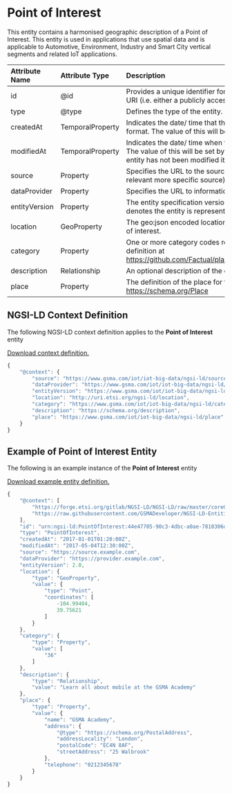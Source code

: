 # Point of Interest
This entity contains a harmonised geographic description of a Point of Interest. This entity is used in applications that use spatial data and is applicable to Automotive, Environment, Industry and Smart City vertical segments and related IoT applications.

| Attribute Name | Attribute Type | Description | Constraint |
|:--- |:--- |:--- |:---:|
| id | @id | Provides a unique identifier for an instance of the entity either in the form of a URI (i.e. either a publicly accessible URL or a URN). | Mandatory |
| type | @type | Defines the type of the entity. | Mandatory |
| createdAt | TemporalProperty | Indicates the date/ time that the instance of the entity was created in ISO 8601 format. The value of this will be set by the server when the entity was created. | Mandatory |
| modifiedAt | TemporalProperty | Indicates the date/ time when the entity was last modified in ISO 8601 format. The value of this will be set by the server when the entity was modified, if the entity has not been modified it may have a null value. | Optional |
| source | Property | Specifies the URL to the source of this data (either organisation or where relevant more specific source) | Recommended |
| dataProvider | Property | Specifies the URL to information about the provider of this information | Recommended |
| entityVersion | Property | The entity specification version as a number. A version number of 2.0 or later denotes the entity is represented using NGSI-LD | Recommended |
| location | GeoProperty | The geo:json encoded location (point, polygon, multi-polygon etc) of this point of interest. | Mandatory |
| category | Property | One or more category codes relating to this point of interest as per the taxonomy definition at https://github.com/Factual/places/blob/master/categories/factual_taxonomy.json | Mandatory |
| description | Relationship | An optional description of the entity. | Recommended |
| place | Property | The definition of the place for this Point Of Interest. See https://schema.org/Place | Recommended |

## NGSI-LD Context Definition
The following NGSI-LD context definition applies to the **Point of Interest** entity

[Download context definition.](../examples/Point-of-Interest-context.jsonld)

```JavaScript
{
    "@context": {
        "source": "https://www.gsma.com/iot/iot-big-data/ngsi-ld/source",
        "dataProvider": "https://www.gsma.com/iot/iot-big-data/ngsi-ld/dataprovider",
        "entityVersion": "https://www.gsma.com/iot/iot-big-data/ngsi-ld/entityversion",
        "location": "http://uri.etsi.org/ngsi-ld/location",
        "category": "https://www.gsma.com/iot/iot-big-data/ngsi-ld/category",
        "description": "https://schema.org/description",
        "place": "https://www.gsma.com/iot/iot-big-data/ngsi-ld/place"
    }
}
```
## Example of Point of Interest Entity
The following is an example instance of the **Point of Interest** entity

[Download example entity definition.](../examples/Point-of-Interest.jsonld)

```JavaScript
{
    "@context": [
        "https://forge.etsi.org/gitlab/NGSI-LD/NGSI-LD/raw/master/coreContext/ngsi-ld-core-context.json",
        "https://raw.githubusercontent.com/GSMADeveloper/NGSI-LD-Entities/master/examples/Point-of-Interest-context.jsonld"
    ],
    "id": "urn:ngsi-ld:PointOfInterest:44e47705-90c3-4dbc-a0ae-7810306de5e9",
    "type": "PointOfInterest",
    "createdAt": "2017-01-01T01:20:00Z",
    "modifiedAt": "2017-05-04T12:30:00Z",
    "source": "https://source.example.com",
    "dataProvider": "https://provider.example.com",
    "entityVersion": 2.0,
    "location": {
        "type": "GeoProperty",
        "value": {
            "type": "Point",
            "coordinates": [
                -104.99404,
                39.75621
            ]
        }
    },
    "category": {
        "type": "Property",
        "value": [
            "36"
        ]
    },
    "description": {
        "type": "Relationship",
        "value": "Learn all about mobile at the GSMA Academy"
    },
    "place": {
        "type": "Property",
        "value": {
            "name": "GSMA Academy",
            "address": {
                "@type": "https://schema.org/PostalAddress",
                "addressLocality": "London",
                "postalCode": "EC4N 8AF",
                "streetAddress": "25 Walbrook"
            },
            "telephone": "0212345678"
        }
    }
}
```
